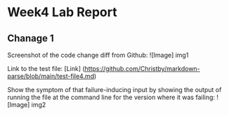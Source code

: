 # Week4 Lab Report

## Chanage 1
Screenshot of the code change diff from Github:
![Image] img1

Link to the test file:
[Link] (https://github.com/Christby/markdown-parse/blob/main/test-file4.md)

Show the symptom of that failure-inducing input by showing the output of running the file at the command line for the version where it was failing:
![Image] img2


